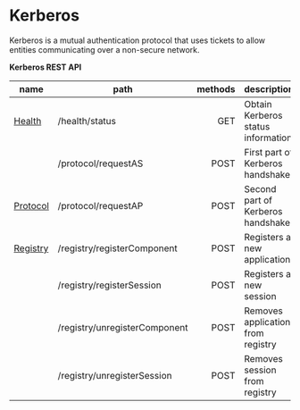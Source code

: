 # Kerberos

Kerberos is a mutual authentication protocol that uses tickets to allow entities communicating over a non-secure network.

**Kerberos REST API**

| name          | path                          | methods  | description |
| ------------- |-------------                  | -----:|--|
| [Health](./api/health.md) |   /health/status              | GET | Obtain Kerberos status information |
|               | /protocol/requestAS           | POST | First part of Kerberos handshake |
| [Protocol](./api/protocol.md) | /protocol/requestAP         | POST | Second part of Kerberos handshake |
| [Registry](./api/registry.md) | /registry/registerComponent | POST | Registers a new application|
|           | /registry/registerSession     | POST | Registers a new session|
|               | /registry/unregisterComponent | POST | Removes application from registry |
|               | /registry/unregisterSession   | POST | Removes session from registry |
